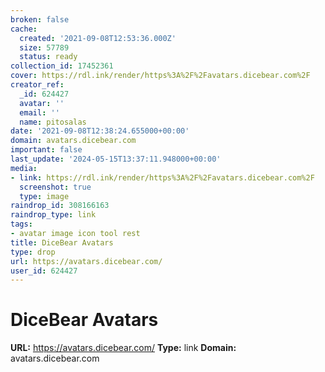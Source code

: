 ```yaml
---
broken: false
cache:
  created: '2021-09-08T12:53:36.000Z'
  size: 57789
  status: ready
collection_id: 17452361
cover: https://rdl.ink/render/https%3A%2F%2Favatars.dicebear.com%2F
creator_ref:
  _id: 624427
  avatar: ''
  email: ''
  name: pitosalas
date: '2021-09-08T12:38:24.655000+00:00'
domain: avatars.dicebear.com
important: false
last_update: '2024-05-15T13:37:11.948000+00:00'
media:
- link: https://rdl.ink/render/https%3A%2F%2Favatars.dicebear.com%2F
  screenshot: true
  type: image
raindrop_id: 308166163
raindrop_type: link
tags:
- avatar image icon tool rest
title: DiceBear Avatars
type: drop
url: https://avatars.dicebear.com/
user_id: 624427
---
```


# DiceBear Avatars

**URL:** https://avatars.dicebear.com/
**Type:** link
**Domain:** avatars.dicebear.com
